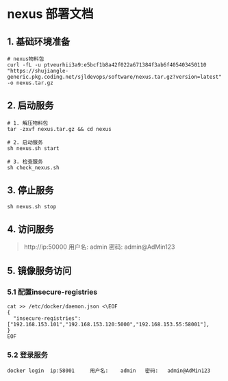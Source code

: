 # nexus 部署文档

## 1. 基础环境准备

```shell
# nexus物料包
curl -fL -u ptveurhii3a9:e5bcf1b8a42f022a671384f3ab6f405403450110 "https://shujiangle-generic.pkg.coding.net/sjldevops/software/nexus.tar.gz?version=latest" -o nexus.tar.gz
```

## 2. 启动服务
```shell
# 1. 解压物料包
tar -zxvf nexus.tar.gz && cd nexus

# 2. 启动服务
sh nexus.sh start

# 3. 检查服务
sh check_nexus.sh
```

## 3. 停止服务
```shell
sh nexus.sh stop
```

## 4.  访问服务

> http://ip:50000          用户名:    admin   密码:   admin@AdMin123

## 5. 镜像服务访问

### 5.1 配置insecure-registries
```shell
cat >> /etc/docker/daemon.json <\EOF 
{
  "insecure-registries":["192.168.153.101","192.168.153.120:5000","192.168.153.55:58001"],
}
EOF
```

### 5.2 登录服务

```shell
docker login  ip:58001     用户名:    admin   密码:   admin@AdMin123
```
